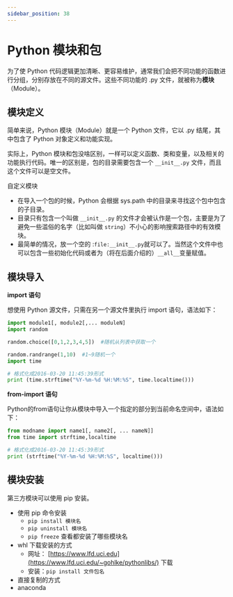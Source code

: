 ```yaml
---
sidebar_position: 38
---
```


# Python 模块和包

为了使 Python 代码逻辑更加清晰、更容易维护，通常我们会把不同功能的函数进行分组，分别存放在不同的源文件。这些不同功能的 .py 文件，就被称为**模块**（Module）。



## 模块定义

简单来说，Python 模块（Module）就是一个 Python 文件，它以 .py 结尾，其中包含了 Python 对象定义和功能实现。

实际上，Python 模块和包没啥区别，一样可以定义函数、类和变量，以及相关的功能执行代码。唯一的区别是，包的目录需要包含一个 `__init__.py` 文件，而且这个文件可以是空文件。

自定义模块

- 在导入一个包的时候，Python 会根据 sys.path 中的目录来寻找这个包中包含的子目录。
- 目录只有包含一个叫做 `__init__.py` 的文件才会被认作是一个包，主要是为了避免一些滥俗的名字（比如叫做 `string`）不小心的影响搜索路径中的有效模块。
- 最简单的情况，放一个空的 :`file:__init__.py`就可以了。当然这个文件中也可以包含一些初始化代码或者为（将在后面介绍的）`__all__`变量赋值。



## 模块导入

**import 语句**

想使用 Python 源文件，只需在另一个源文件里执行 import 语句，语法如下：

```python showLineNumbers
import module1[, module2[,... moduleN]
import random

random.choice([0,1,2,3,4,5])  #随机从列表中获取一个

random.randrange(1,10)  #1~9随机一个
import time

# 格式化成2016-03-20 11:45:39形式
print (time.strftime("%Y-%m-%d %H:%M:%S", time.localtime()))
```

**from-import 语句**

Python的from语句让你从模块中导入一个指定的部分到当前命名空间中，语法如下：

```python showLineNumbers
from modname import name1[, name2[, ... nameN]]
from time import strftime,localtime

# 格式化成2016-03-20 11:45:39形式
print (strftime("%Y-%m-%d %H:%M:%S", localtime()))
```



## 模块安装

第三方模块可以使用 pip 安装。

- 使用 pip 命令安装
  - `pip install 模块名`
  - `pip uninstall 模块名`
  - `pip freeze` 查看都安装了哪些模块名
- whl 下载安装的方式
  - 网址： [https://www.lfd.uci.edu](https://www.lfd.uci.edu/~gohlke/pythonlibs/) 下载
  - 安装：`pip install 文件包名`
- 直接复制的方式
- anaconda


